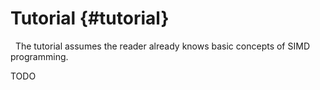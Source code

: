 Tutorial {#tutorial}
========

&nbsp;&nbsp;The tutorial assumes the reader already knows basic concepts of
SIMD programming.

TODO
